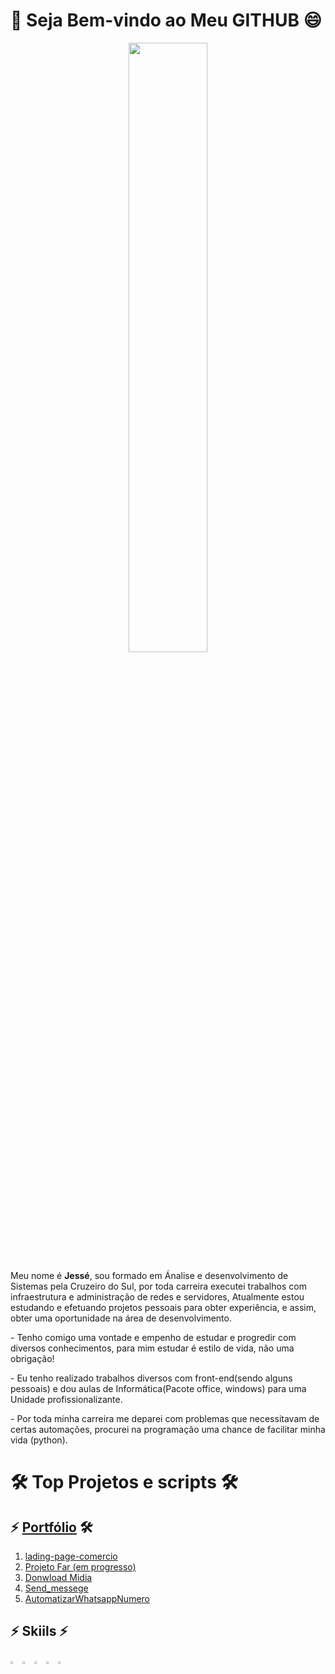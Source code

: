 # 👋 Seja Bem-vindo ao Meu GITHUB 😄
<div align="center">
  <img  src="https://v3ded.github.io/img/blog/helloworld.png" width=50%>
</div>



<div>
<p>Meu nome é <strong>Jessé</strong>, sou formado em Ánalise e desenvolvimento de Sistemas pela Cruzeiro do Sul, por toda carreira executei trabalhos com infraestrutura e administração de redes e servidores, Atualmente estou estudando e efetuando projetos pessoais para obter experiência, e assim, obter uma oportunidade na área de desenvolvimento.</p>
<p>- Tenho comigo uma vontade e empenho de estudar e progredir com diversos conhecimentos, para mim estudar é estilo de vida, não uma obrigação!</p>
<p>- Eu tenho realizado trabalhos diversos com front-end(sendo alguns pessoais) e dou aulas de Informática(Pacote office, windows) para uma Unidade profissionalizante.</p>
<p>- Por toda minha carreira me deparei com problemas que necessitavam de certas automações, procurei na programação uma chance de facilitar minha vida (python).</p>
</div>


# 🛠️ Top Projetos e scripts 🛠️
## ⚡ <a href="https://jesserodri.github.io/portfolio.github.io/">Portfólio</a> 🛠️
1. <a href="https://github.com/jesserodri/lading-page-comercio">lading-page-comercio</a>
2. <a href="https://github.com/jesserodri/Projeto-Far"> Projeto Far (em progresso)</a>
3. <a href="https://github.com/jesserodri/download-midia"> Donwload Midia</a>
4. <a href="https://github.com/jesserodri/send_messege">Send_messege</a>
5. <a href="https://github.com/jesserodri/automatizarWhatsappNumero">AutomatizarWhatsappNumero</a>


## ⚡ Skiils ⚡
<div>
  <img src="https://cdn-icons-png.flaticon.com/512/732/732212.png"width=3%>
  <img src="https://icones.pro/wp-content/uploads/2022/08/css3.png"width=3%>
  <img src="https://seeklogo.com/images/J/javascript-logo-8892AEFCAC-seeklogo.com.png"width=3%>
  <img src="https://cdn3.iconfinder.com/data/icons/logos-and-brands-adobe/512/267_Python-512.png"width=3%>
  <img src="https://static-00.iconduck.com/assets.00/sql-database-sql-azure-icon-1955x2048-4pmty46t.png"width=3%>
</div>




<!--
**jesserodri/jesserodri** is a ✨ _special_ ✨ repository because its `README.md` (this file) appears on your GitHub profile.

Here are some ideas to get you started:

- 🔭 I’m currently working on ...
- 🌱 I’m currently learning ...
- 👯 I’m looking to collaborate on ...
- 🤔 I’m looking for help with ...
- 💬 Ask me about ...
- 📫 How to reach me: ...
- 😄 Pronouns: ...
- ⚡ Fun fact: ...
-->
